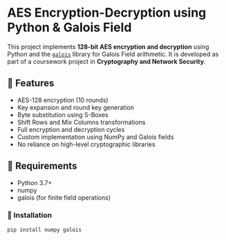 # AES Encryption-Decryption using Python & Galois Field

This project implements **128-bit AES encryption and decryption** using Python and the [`galois`](https://pypi.org/project/galois/) library for Galois Field arithmetic. It is developed as part of a coursework project in **Cryptography and Network Security**.

## 🔐 Features

- AES-128 encryption (10 rounds)
- Key expansion and round key generation
- Byte substitution using S-Boxes
- Shift Rows and Mix Columns transformations
- Full encryption and decryption cycles
- Custom implementation using NumPy and Galois fields
- No reliance on high-level cryptographic libraries

## 📌 Requirements

- Python 3.7+
- numpy
- galois (for finite field operations)

### 🔧 Installation

```bash
pip install numpy galois

